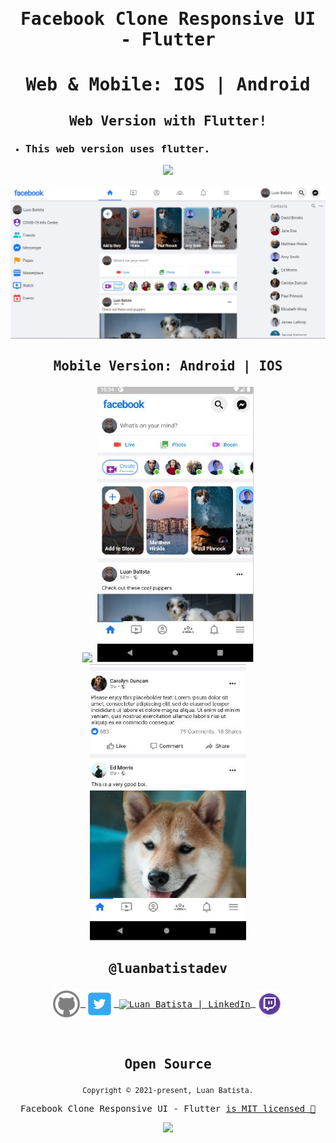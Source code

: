 <samp>

# <p align='center'>Facebook Clone Responsive UI - Flutter</p>
# <p align='center'>Web & Mobile: IOS | Android</p>

## <p align='center'>Web Version with Flutter!</p>
- ### This web version uses flutter.

<p align="center"><img src="assets/videos/web.gif" /></p>

![Web Screenshot](screenshots/web.JPG)

## <p align='center'>Mobile Version: Android | IOS</p>


<p align="center">
<img  width=250 src="assets/videos/mobile.gif" />
<img  width=250 src="screenshots/facebook-mobile2.JPG" />
<img  width=250 src="screenshots/facebook-mobile0.JPG" />
</p>


## <p align='center'>@luanbatistadev</p>

<p align="center">
<a href="https://github.com/luanbatistadev">
  <img align="center" alt="Luan Batista | GitHub" width="45px" src="assets\images\github ico.png" />
</a>
<a href="https://twitter.com/luanbatistadev">
  <img align="center" alt="Luan Batista | Twitter" width="45px" src="assets\images\twitter ico.png" />
</a>
<a href="https://br.linkedin.com/in/luan-rafael-batista-ramos-4379941a8">
  <img align="center" alt="Luan Batista | LinkedIn" width="45px" src="assets\images\linkedin ico.ico" />
</a>
<a href="https://www.twitch.tv/luangamegg">
  <img align="center" alt="Luan Batista | Twitch" width="45px" src="assets\images\twitch ico.png" />
</a>
</p>

<br>

<samp>

<h2 align="center">
  Open Source
</h2>
<p align="center">
  <sub>Copyright © 2021-present, Luan Batista.</sub>
</p>
<p align="center">Facebook Clone Responsive UI - Flutter <a href="/LICENSE">is MIT licensed 💖</a></p>
<p align="center">
  <img src="assets\icons\facebook.ico" width="35" />
</p>
</samp>